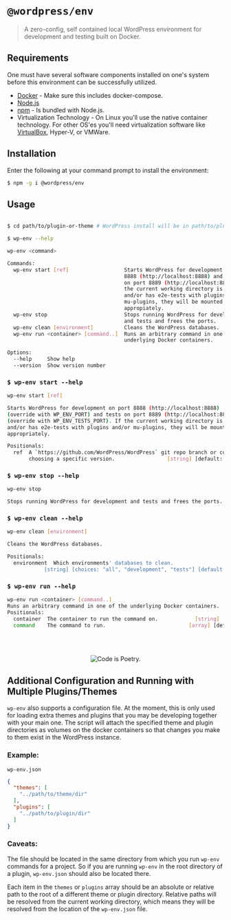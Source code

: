 # `@wordpress/env`

> A zero-config, self contained local WordPress environment for development and testing built on Docker.

## Requirements
One must have several software components installed on one's system before this environment can be successfully utilized.
* [Docker](https://www.docker.com/) - Make sure this includes docker-compose.
* [Node.js](https://nodejs.org/)
* [npm](https://www.npmjs.com/) - Is bundled with Node.js.
* Virtualization Technology - On Linux you'll use the native container technology. For other OS'es you'll need virtualization software like [VirtualBox](https://virtualbox.org/), Hyper-V, or VMWare.

## Installation
Enter the following at your command prompt to install the environment:
```sh
$ npm -g i @wordpress/env
```

## Usage

```sh

$ cd path/to/plugin-or-theme # WordPress install will be in path/to/plugin-or-theme-wordpress.

$ wp-env --help

wp-env <command>

Commands:
  wp-env start [ref]                  Starts WordPress for development on port
                                      8888 (​http://localhost:8888​) and tests
                                      on port 8889 (​http://localhost:8889​). If
                                      the current working directory is a plugin
                                      and/or has e2e-tests with plugins and/or
                                      mu-plugins, they will be mounted
                                      appropiately.
  wp-env stop                         Stops running WordPress for development
                                      and tests and frees the ports.
  wp-env clean [environment]          Cleans the WordPress databases.
  wp-env run <container> [command..]  Runs an arbitrary command in one of the
                                      underlying Docker containers.

Options:
  --help     Show help                                                 [boolean]
  --version  Show version number                                       [boolean]
```

### `$ wp-env start --help`

```sh
wp-env start [ref]

Starts WordPress for development on port 8888 (​http://localhost:8888​)
(override with WP_ENV_PORT) and tests on port 8889 (​http://localhost:8889​)
(override with WP_ENV_TESTS_PORT). If the current working directory is a plugin
and/or has e2e-tests with plugins and/or mu-plugins, they will be mounted
appropriately.

Positionals:
  ref  A `https://github.com/WordPress/WordPress` git repo branch or commit for
       choosing a specific version.                 [string] [default: "master"]
```

### `$ wp-env stop --help`

```sh
wp-env stop

Stops running WordPress for development and tests and frees the ports.
```

### `$ wp-env clean --help`

```sh
wp-env clean [environment]

Cleans the WordPress databases.

Positionals:
  environment  Which environments' databases to clean.
            [string] [choices: "all", "development", "tests"] [default: "tests"]
```

### `$ wp-env run --help`

```sh
wp-env run <container> [command..]
Runs an arbitrary command in one of the underlying Docker containers.
Positionals:
  container  The container to run the command on.            [string] [required]
  command    The command to run.                           [array] [default: []]
```

<br/><br/><p align="center"><img src="https://s.w.org/style/images/codeispoetry.png?1" alt="Code is Poetry." /></p>

## Additional Configuration and Running with Multiple Plugins/Themes

`wp-env` also supports a configuration file. At the moment, this is only used for loading extra themes and plugins that you may be developing together with your main one. The script will attach the specified theme and plugin directories as volumes on the docker containers so that changes you make to them exist in the WordPress instance.

### Example:

`wp-env.json`
```json
{
  "themes": [
    "../path/to/theme/dir"
  ],
  "plugins": [
    "../path/to/plugin/dir"
  ]
}
```

### Caveats:

The file should be located in the same directory from which you run `wp-env` commands for a project. So if you are running `wp-env` in the root directory of a plugin, `wp-env.json` should also be located there. 

Each item in the `themes` or `plugins` array should be an absolute or relative path to the root of a different theme or plugin directory. Relative paths will be resolved from the current working directory, which means they will be resolved from the location of the `wp-env.json` file.
